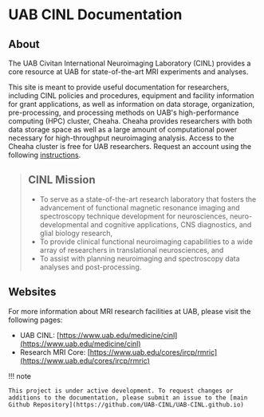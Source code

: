 # UAB CINL Documentation

## About

The UAB Civitan International Neuroimaging Laboratory (CINL) provides a core resource at UAB for state-of-the-art MRI experiments and analyses.

This site is meant to provide useful documentation for researchers, including CINL policies and procedures, equipment and facility information for grant applications, as well as information on data storage, organization, pre-processing, and processing methods on UAB's high-performance computing (HPC) cluster, Cheaha. Cheaha provides researchers with both data storage space as well as a large amount of computational power necessary for high-throughput neuroimaging analysis. Access to the Cheaha cluster is free for UAB researchers. Request an account using the following [instructions](https://uabrc.github.io/account_management/uab_researcher/).

> ## CINL Mission
> - To serve as a state-of-the-art research laboratory that fosters the advancement of functional magnetic resonance imaging and spectroscopy technique development for neurosciences, neuro-developmental and cognitive applications, CNS diagnostics, and glial biology research,
> - To provide clinical functional neuroimaging capabilities to a wide array of researchers in translational neurosciences, and
> - To assist with planning neuroimaging and spectroscopy data analyses and post-processing.

## Websites

For more information about MRI research facilities at UAB, please visit the following pages:

- UAB CINL: [https://www.uab.edu/medicine/cinl](https://www.uab.edu/medicine/cinl)
- Research MRI Core: [https://www.uab.edu/cores/ircp/rmric](https://www.uab.edu/cores/ircp/rmric)

<!-- markdownlint-disable MD046 -->
!!! note

    This project is under active development. To request changes or additions to the documentation, please submit an issue to the [main Github Repository](https://github.com/UAB-CINL/UAB-CINL.github.io)
<!-- markdownlint-enable MD046 -->